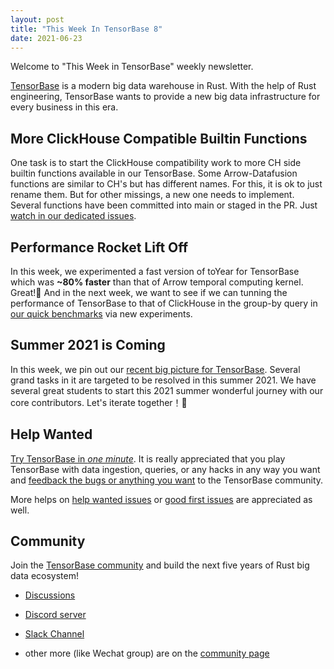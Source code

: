 ```yaml
---
layout: post
title: "This Week In TensorBase 8"
date: 2021-06-23
---
```



Welcome to "This Week in TensorBase" weekly newsletter.

[TensorBase](https://github.com/tensorbase/tensorbase) is a modern big data warehouse in Rust. With the help of Rust engineering, TensorBase wants to provide a new big data infrastructure for every business in this era.

## More ClickHouse Compatible Builtin Functions

 One task is to start the ClickHouse compatibility work to more CH side builtin functions available in our TensorBase. Some Arrow-Datafusion functions are similar to CH's but has different names. For this, it is ok to just rename them. But for other missings, a new one needs to implement. Several functions have been committed into main or staged in the PR. Just [watch in our dedicated issues](https://github.com/tensorbase/tensorbase/issues/130).

## Performance Rocket Lift Off

In this week, we experimented a fast version of toYear for TensorBase which was **~80% faster** than that of Arrow temporal computing kernel. Great!🚀 And in the next week, we want to see if we can tunning the performance of TensorBase to that of ClickHouse in the group-by query in [our quick benchmarks](https://github.com/tensorbase/tensorbase/issues/143) via new experiments. 

## Summer 2021 is Coming

In this week, we pin out our [recent big picture for TensorBase](https://github.com/tensorbase/tensorbase/issues/141). Several grand tasks in it are targeted to be resolved in this summer 2021. We have several great students to start this 2021 summer wonderful journey with our core contributors. Let's iterate together！🎸

## Help Wanted

[Try TensorBase in *one minute*](https://github.com/tensorbase/tensorbase/blob/main/docs/get_started_users.md). It is really appreciated that you play TensorBase with data ingestion, queries, or any hacks in any way you want and [feedback the bugs or anything you want](https://github.com/tensorbase/tensorbase/issues) to the TensorBase community. 

More helps on [help wanted issues](https://github.com/tensorbase/tensorbase/issues?q=is%3Aissue+is%3Aopen+label%3Ahelp-wanted) or [good first issues](https://github.com/tensorbase/tensorbase/issues?q=is%3Aissue+is%3Aopen+label%3A%22good+first+issue%22) are appreciated as well.

## Community

Join the [TensorBase community](https://github.com/tensorbase/tensorbase) and build the next five years of Rust big data ecosystem!

* [Discussions](https://github.com/tensorbase/tensorbase/discussions)

* [Discord server](https://discord.com/invite/E72n2jzgKD)

* [Slack Channel](https://join.slack.com/t/tensorbase/shared_invite/zt-ntwmjvpu-TQ9drOdUwNJWmUTXvxMumA)

* other more (like Wechat group) are on the [community page](https://tensorbase.io/community/)